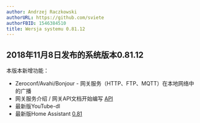 ```yaml
---
author: Andrzej Raczkowski
authorURL: https://github.com/sviete
authorFBID: 1546384510
title: Wersja systemu 0.81.12  
---
```


## 2018年11月8日发布的系统版本0.81.12

本版本新增功能：

- Zeroconf/Avahi/Bonjour - 网关服务（HTTP、FTP、MQTT）在本地网络中的广播
- 网关服务介绍 / 网关API文档开始编写 [API](/docs/ais_bramka_api_index)
- 最新版YouTube-dl
- 最新版Home Assistant <a href="https://www.home-assistant.io/blog/2018/10/26/release-81/" target="_blank">0.81</a>